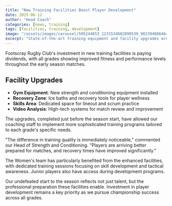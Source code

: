 ```yaml
---
title: "New Training Facilities Boost Player Development"
date: 2025-06-12
author: "Head Coach"
categories: [news, training]
tags: [facilities, training, development]
image: "/assets/images/carousel/505244853_1231534882098539_9023940864648423134_n.jpg"
excerpt: "State-of-the-art training equipment and facility upgrades are already showing positive results in player performance and fitness levels."
---
```


Footscray Rugby Club's investment in new training facilities is paying dividends, with all grades showing improved fitness and performance levels throughout the early season matches.

## Facility Upgrades

- **Gym Equipment**: New strength and conditioning equipment installed
- **Recovery Zone**: Ice baths and recovery tools for player wellness
- **Skills Area**: Dedicated space for lineout and scrum practice
- **Video Analysis**: High-tech systems for match review and improvement

The upgrades, completed just before the season start, have allowed our coaching staff to implement more sophisticated training programs tailored to each grade's specific needs.

"The difference in training quality is immediately noticeable," commented our Head of Strength and Conditioning. "Players are arriving better prepared for matches, and recovery times have improved significantly."

The Women's team has particularly benefited from the enhanced facilities, with dedicated training sessions focusing on skill development and tactical awareness. Junior players also have access during development programs.

Our undefeated start to the season reflects not just talent, but the professional preparation these facilities enable. Investment in player development remains a key priority as we pursue championship success across all grades.